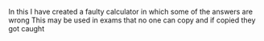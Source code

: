 In this I have created a faulty calculator in which some of the answers are wrong
This may be used in exams that no one can copy and if copied they got caught
